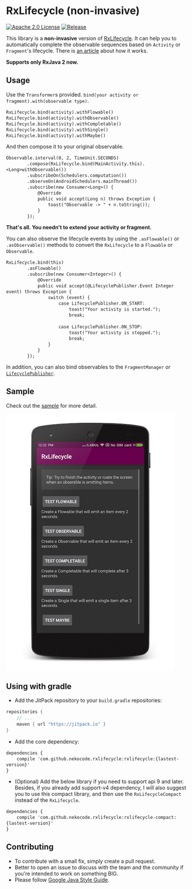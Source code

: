 # RxLifecycle (non-invasive)
[![Apache 2.0 License](https://img.shields.io/badge/license-Apache%202.0-blue.svg?style=flat)](http://www.apache.org/licenses/LICENSE-2.0.html) [![Release](https://jitpack.io/v/nekocode/rxlifecycle.svg)](https://jitpack.io/#nekocode/rxlifecycle)

This library is a **non-invasive** version of [RxLifecycle](https://github.com/trello/RxLifecycle). It can help you to automatically complete the observable sequences based on `Activity` or `Fragment`'s lifecycle. There is [an article](https://zhuanlan.zhihu.com/p/24992118) about how it works.

**Supports only RxJava 2 now.**

## Usage

Use the `Transformer`s provided. `bind(your activity or fragment).with(observable type)`.

```
RxLifecycle.bind(activity).withFlowable()
RxLifecycle.bind(activity).withObservable()
RxLifecycle.bind(activity).withCompletable()
RxLifecycle.bind(activity).withSingle()
RxLifecycle.bind(activity).withMaybe()
```

And then compose it to your original observable.

```
Observable.interval(0, 2, TimeUnit.SECONDS)
        .compose(RxLifecycle.bind(MainActivity.this).<Long>withObservable())
        .subscribeOn(Schedulers.computation())
        .observeOn(AndroidSchedulers.mainThread())
        .subscribe(new Consumer<Long>() {
            @Override
            public void accept(Long n) throws Exception {
                toast("Observable -> " + n.toString());
            }
        });
```

**That's all. You needn't to extend your activity or fragment.**

You can also observe the lifecycle events by using the `.asFlowable()` or `.asObservable()` methods to convert the `RxLifecycle` to a `Flowable` or `Observable`.

```
RxLifecycle.bind(this)
        .asFlowable()
        .subscribe(new Consumer<Integer>() {
            @Override
            public void accept(@LifecyclePublisher.Event Integer event) throws Exception {
                switch (event) {
                    case LifecyclePublisher.ON_START:
                        toast("Your activity is started.");
                        break;

                    case LifecyclePublisher.ON_STOP:
                        toast("Your activity is stopped.");
                        break;
                }
            }
        });
```

In addition, you can also bind observables to the `FragmentManager` or [`LifecyclePublisher`](rxlifecycle/src/main/java/cn/nekocode/rxlifecycle/LifecyclePublisher.java).

## Sample

Check out the [sample](sample/src/main/java/cn/nekocode/rxlifecycle/sample/MainActivity.java) for more detail.

![](art/preview.png)

## Using with gradle
- Add the JitPack repository to your `build.gradle` repositories:

```gradle
repositories {
    // ...
    maven { url "https://jitpack.io" }
}
```

- Add the core dependency:

```
dependencies {
    compile 'com.github.nekocode.rxlifecycle:rxlifecycle:{lastest-version}'
}
```

- (Optional) Add the below library if you need to support api 9 and later. Besides, if you already add support-v4 dependency, I will also suggest you to use this compact library, and then use the `RxLifecycleCompact` instead of the `RxLifecycle`.

```
dependencies {
    compile 'com.github.nekocode.rxlifecycle:rxlifecycle-compact:{lastest-version}'
}
```

## Contributing
 - To contribute with a small fix, simply create a pull request.
 - Better to open an issue to discuss with the team and the community if you're intended to work on something BIG.
 - Please follow [Google Java Style Guide](https://google.github.io/styleguide/javaguide.html).

